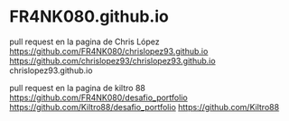 # FR4NK080.github.io

pull request en la pagina de Chris López
https://github.com/FR4NK080/chrislopez93.github.io
https://github.com/chrislopez93/chrislopez93.github.io
chrislopez93.github.io

pull request en la pagina de kiltro 88
https://github.com/FR4NK080/desafio_portfolio
https://github.com/Kiltro88/desafio_portfolio
https://github.com/Kiltro88
